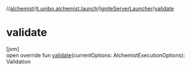 //[alchemist](../../../index.md)/[it.unibo.alchemist.launch](../index.md)/[IgniteServerLauncher](index.md)/[validate](validate.md)

# validate

[jvm]\
open override fun [validate](validate.md)(currentOptions: AlchemistExecutionOptions): Validation
